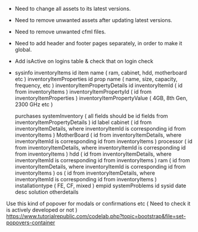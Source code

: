 - Need to change all assets to its latest versions.
- Need to remove unwanted assets after updating latest versions.
- Need to remove unwanted cfml files.
- Need to add header and footer pages separately, in order to make it global.
- Add isActive on logins table & check that on login check

- sysinfo
	inventoryItems
		id
		item name ( ram, cabinet, hdd, motherboard etc )
	inventoryItemProperties
		id
		prop name ( name, size, capacity, frequency, etc )
	inventoryItemPropertyDetails
		id
		inventoryItemId ( id from inventoryItems )
		inventoryItemPropertyId ( id from inventoryItemProperties )
		inventoryItemPropertyValue ( 4GB, 8th Gen, 2300 GHz etc )

	purchases
	systemInventory ( all fields should be id fields from inventoryItemPropertyDetails )
		id
		label
		cabinet ( id from inventoryItemDetails, where inventoryItemId is corresponding id from inventoryItems )
		MotherBoard ( id from inventoryItemDetails, where inventoryItemId is corresponding id from inventoryItems )
		processor ( id from inventoryItemDetails, where inventoryItemId is corresponding id from inventoryItems )
		hdd ( id from inventoryItemDetails, where inventoryItemId is corresponding id from inventoryItems )
		ram ( id from inventoryItemDetails, where inventoryItemId is corresponding id from inventoryItems )
		os ( id from inventoryItemDetails, where inventoryItemId is corresponding id from inventoryItems )
		installationtype ( FE, CF, mixed )
		empid
	systemProblems
		id
		sysid
		date
		desc
		solution
		otherdetails


Use this kind of popover for modals or confirmations etc ( Need to check it is actively developed or not )
https://www.tutorialrepublic.com/codelab.php?topic=bootstrap&file=set-popovers-container